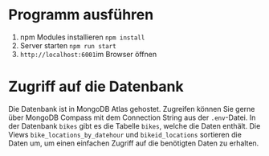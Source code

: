 # Programm ausführen
1. npm Modules installieren
`npm install`
1. Server starten
`npm run start`
1. `http://localhost:6001`im Browser öffnen

# Zugriff auf die Datenbank
Die Datenbank ist in MongoDB Atlas gehostet. Zugreifen können Sie gerne über MongoDB Compass mit dem Connection String aus der `.env`-Datei. In der Datenbank `bikes` gibt es die Tabelle `bikes`, welche die Daten enthält. Die Views `bike_locations_by_datehour` und `bikeid_locations` sortieren die Daten um, um einen einfachen Zugriff auf die benötigten Daten zu erhalten.
